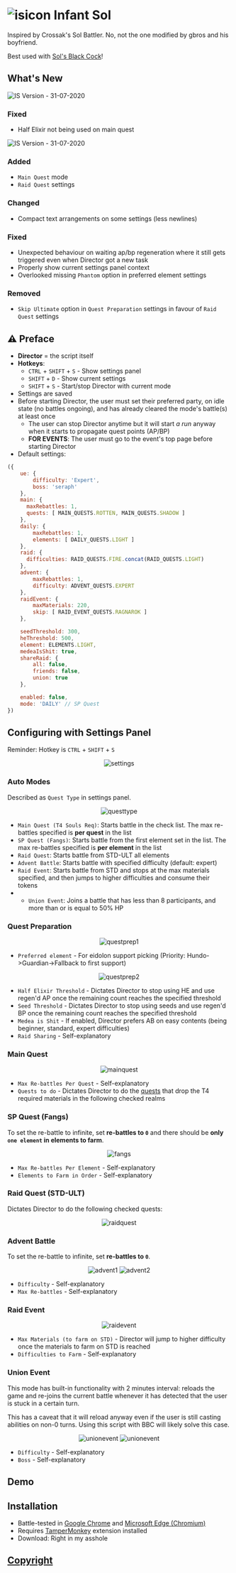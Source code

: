 # ![isicon](../assets/is/icon.png) Infant Sol
Inspired by Crossak's Sol Battler. No, not the one modified by gbros and his boyfriend.

Best used with [Sol's Black Cock](../bbc/README.md)!

## What's New
![IS Version](https://img.shields.io/badge/IS-v0.8.1-orange) - 31-07-2020

### Fixed
- Half Elixir not being used on main quest

![IS Version](https://img.shields.io/badge/IS-v0.8.0-orange) - 31-07-2020

### Added
- `Main Quest` mode
- `Raid Quest` settings

### Changed
- Compact text arrangements on some settings (less newlines)

### Fixed
- Unexpected behaviour on waiting ap/bp regeneration where it still gets triggered even when Director got a new task
- Properly show current settings panel context
- Overlooked missing `Phantom` option in preferred element settings

### Removed
- `Skip Ultimate` option in `Quest Preparation` settings in favour of `Raid Quest` settings

## ⚠️ Preface
- **Director** = the script itself
- **Hotkeys**:
  - `CTRL` + `SHIFT` + `S` - Show settings panel
  - `SHIFT` + `D` - Show current settings
  - `SHIFT` + `S` - Start/stop Director with current mode
- Settings are saved
- Before starting Director, the user must set their preferred party, on idle state (no battles ongoing), and has already cleared the mode's battle(s) at least once
  - The user can stop Director anytime but it will start *a run* anyway when it starts to propagate quest points (AP/BP)
  - **FOR EVENTS**: The user must go to the event's top page before starting Director
- Default settings:
```js
({
    ue: {
        difficulty: 'Expert',
        boss: 'seraph'
    },
    main: {
      maxRebattles: 1,
      quests: [ MAIN_QUESTS.ROTTEN, MAIN_QUESTS.SHADOW ]
    },
    daily: {
        maxRebattles: 1,
        elements: [ DAILY_QUESTS.LIGHT ]
    },
    raid: {
      difficulties: RAID_QUESTS.FIRE.concat(RAID_QUESTS.LIGHT)
    },
    advent: {
        maxRebattles: 1,
        difficulty: ADVENT_QUESTS.EXPERT
    },
    raidEvent: {
        maxMaterials: 220,
        skip: [ RAID_EVENT_QUESTS.RAGNAROK ]
    },

    seedThreshold: 300,
    heThreshold: 500,
    element: ELEMENTS.LIGHT,
    medeaIsShit: true,
    shareRaid: {
        all: false,
        friends: false,
        union: true
    },

    enabled: false,
    mode: 'DAILY' // SP Quest
})
```

## Configuring with Settings Panel
Reminder: Hotkey is `CTRL` + `SHIFT` + `S`

<center><img alt="settings" src="../assets/is/Settings.png"></center>

### Auto Modes
Described as `Quest Type` in settings panel.

<center><img alt="questtype" src="../assets/is/Auto%20Mode.png"></center>

- `Main Quest (T4 Souls Req)`: Starts battle in the check list. The max re-battles specified is **per quest** in the list
- `SP Quest (Fangs)`: Starts battle from the first element set in the list. The max re-battles specified is **per element** in the list
- `Raid Quest`: Starts battle from STD-ULT all elements
- `Advent Battle`: Starts battle with specified difficulty (default: expert)
- `Raid Event`: Starts battle from STD and stops at the max materials specified, and then jumps to higher difficulties and consume their tokens
- - `Union Event`: Joins a battle that has less than 8 participants, and more than or is equal to 50% HP

### Quest Preparation

<center><img alt="questprep1" src="../assets/is/Quest%20Prep1.png"></center>

- `Preferred element` - For eidolon support picking (Priority: Hundo->Guardian->Fallback to first support)

<center><img alt="questprep2" src="../assets/is/Quest%20Prep2.png"></center>

- `Half Elixir Threshold` - Dictates Director to stop using HE and use regen'd AP once the remaining count reaches the specified threshold
- `Seed Threshold` - Dictates Director to stop using seeds and use regen'd BP once the remaining count reaches the specified threshold
- `Medea is Shit` - If enabled, Director prefers AB on easy contents (being beginner, standard, expert difficulties)
- `Raid Sharing` - Self-explanatory

### Main Quest

<center><img alt="mainquest" src="../assets/is/Main%20Quest.png"></center>

- `Max Re-battles Per Quest` - Self-explanatory
- `Quests to do` - Dictates Director to do the [quests](https://kamihime-project.fandom.com/wiki/Souls#S_Class) that drop the T4 required materials in the following checked realms

### SP Quest (Fangs)
To set the re-battle to infinite, set **re-battles to `0`** and there should be **only `one element` in elements to farm**.

<center><img alt="fangs" src="../assets/is/SP.png"></center>

- `Max Re-battles Per Element` - Self-explanatory
- `Elements to Farm in Order` - Self-explanatory

### Raid Quest (STD-ULT)
Dictates Director to do the following checked quests:

<center><img alt="raidquest" src="../assets/is/Raid%20Quest.png"></center>

### Advent Battle
To set the re-battle to infinite, set **re-battles to `0`**.

<center>
    <img alt="advent1" src="../assets/is/Advent1.png">
    <img alt="advent2" src="../assets/is/Advent2.png">
</center>

- `Difficulty` - Self-explanatory
- `Max Re-battles` - Self-explanatory

### Raid Event

<center><img alt="raidevent" src="../assets/is/Raid%20Event.png"></center>

- `Max Materials (to farm on STD)` - Director will jump to higher difficulty once the materials to farm on STD is reached
- `Difficulties to Farm` - Self-explanatory

### Union Event
This mode has built-in functionality with 2 minutes interval: reloads the game and re-joins the current battle whenever it has detected
that the user is stuck in a certain turn.

This has a caveat that it will reload anyway even if the user is still casting abilities on non-0 turns.
Using this script with BBC will likely solve this case.

<center>
    <img alt="unionevent" src="../assets/is/UE1.png">
    <img alt="unionevent" src="../assets/is/UE2.png">
</center>

- `Difficulty` - Self-explanatory
- `Boss` - Self-explanatory

## Demo

## Installation
- Battle-tested in [Google Chrome](https://www.google.com/chrome/index.html) and [Microsoft Edge (Chromium)](https://www.microsoft.com/en-us/edge)
- Requires [TamperMonkey](https://www.tampermonkey.net/) extension installed
- Download: Right in my asshole

## [Copyright](../README.md#Copyright)
